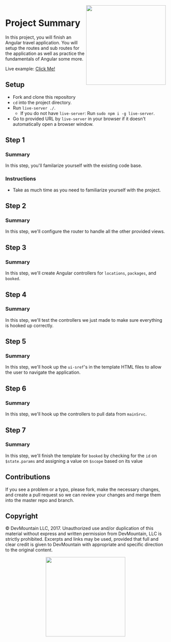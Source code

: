 <img src="https://devmounta.in/img/logowhiteblue.png" width="250" align="right">

# Project Summary

In this project, you will finish an Angular travel application. You will setup the routes and sub routes for the application as well as practice the fundamentals of Angular some more. 

Live example: <a href="#">Click Me!</a>

## Setup

* Fork and clone this repository
* `cd` into the project directory.
* Run `live-server ./`.
  * If you do not have `live-server`: Run `sudo npm i -g live-server`.
* Go to provided URL by `live-server` in your browser if it doesn't automatically open a browser window.

## Step 1

### Summary

In this step, you'll familarize yourself with the existing code base.

### Instructions

* Take as much time as you need to familiarize yourself with the project.

## Step 2

### Summary

In this step, we'll configure the router to handle all the other provided views.

## Step 3

### Summary

In this step, we'll create Angular controllers for `locations`, `packages`, and `booked`.

## Step 4

### Summary

In this step, we'll test the controllers we just made to make sure everything is hooked up correctly.

## Step 5

### Summary

In this step, we'll hook up the `ui-sref`'s in the template HTML files to allow the user to navigate the application.

## Step 6

### Summary

In this step, we'll hook up the controllers to pull data from `mainSrvc`.

## Step 7

### Summary

In this step, we'll finish the template for `booked` by checking for the `id` on `$state.params` and assigning a value on `$scope` based on its value

## Contributions

If you see a problem or a typo, please fork, make the necessary changes, and create a pull request so we can review your changes and merge them into the master repo and branch.

## Copyright

© DevMountain LLC, 2017. Unauthorized use and/or duplication of this material without express and written permission from DevMountain, LLC is strictly prohibited. Excerpts and links may be used, provided that full and clear credit is given to DevMountain with appropriate and specific direction to the original content.

<p align="center">
<img src="https://devmounta.in/img/logowhiteblue.png" width="250">
</p>


